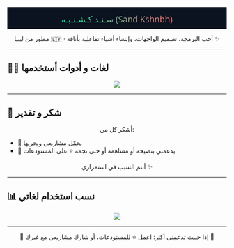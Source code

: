 <!-- README.md GitHub Profile -->
<div align="center">
  
  <!-- Animated gradient text for name -->
  <svg width="100%" height="120" viewBox="0 0 1200 120" xmlns="http://www.w3.org/2000/svg" preserveAspectRatio="xMidYMid slice">
    <defs>
      <linearGradient id="grad" x1="0%" x2="100%">
        <stop offset="0%" stop-color="#00f5a0">
          <animate attributeName="stop-color" values="#00f5a0;#00d4ff;#a14cff;#ff6b6b;#00f5a0" dur="8s" repeatCount="indefinite" />
        </stop>
        <stop offset="100%" stop-color="#ff6b6b">
          <animate attributeName="stop-color" values="#ff6b6b;#a14cff;#00d4ff;#00f5a0;#ff6b6b" dur="8s" repeatCount="indefinite" />
        </stop>
      </linearGradient>
    </defs>
    <rect width="100%" height="100%" fill="#0b1220" />
    <text x="50%" y="60%" dominant-baseline="middle" text-anchor="middle" font-size="46" font-family="Segoe UI, Roboto, Arial" fill="url(#grad)">
      سـنـد كـشـنـبـه (Sand Kshnbh)
    </text>
  </svg>

  <p>مطور من ليبيا 🇱🇾 · أحب البرمجة، تصميم الواجهات، وإنشاء أشياء تفاعلية بأناقة ✨</p>
</div>

---

## 🧑‍💻 لغات و أدوات أستخدمها
<p align="center">
  <img src="https://skillicons.dev/icons?i=flutter,dart,js,html,css,python,postgresql,git,github,cpp,c" />
</p>

---

## 🙏 شكر و تقدير
<p align="center">
أشكر كل من:
</p>

- 🌟 يحمّل مشاريعي ويجربها
- 💖 يدعمني بنصيحة أو مساهمة أو حتى نجمة ⭐ على المستودعات

<p align="center">أنتم السبب في استمراري ✨</p>

---

## 📊 نسب استخدام لغاتي
<p align="center">
  <img src="https://github-readme-stats.vercel.app/api/top-langs/?username=sandkshnbh&layout=compact&theme=radical" />
</p>

---

<div align="center">
  🚀 إذا حبيت تدعمني أكثر: اعمل ⭐ للمستودعات، أو شارك مشاريعي مع غيرك 🙌
</div>
